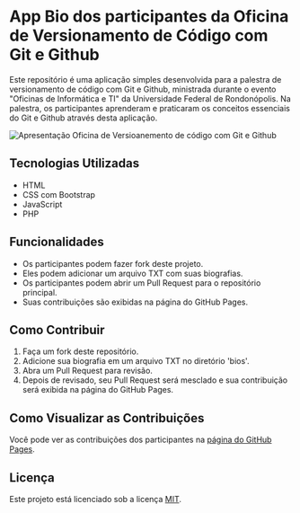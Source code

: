 
# App Bio dos participantes da Oficina de Versionamento de Código com Git e Github

Este repositório é uma aplicação simples desenvolvida para a palestra de versionamento de código com Git e Github, ministrada durante o evento "Oficinas de Informática e TI" da Universidade Federal de Rondonópolis. Na palestra, os participantes aprenderam e praticaram os conceitos essenciais do Git e Github através desta aplicação.


![Apresentação Oficina de Versioanemento de código com Git e Github](https://snz04pap001files.storage.live.com/y4mVM7_vV806ZXRkdHj31fClygmnlevR29SKuefbr7M_b_CsaVaX-nfvnZLOYZX1wKsCXzik44isdEIH2wdepNy3zdO0MbrMn0bklg-3Rsqh7Ggj3k8mvR6QqZGXErkk45nb4A99tchCgyvKldATSk10XNf6dXSX3XgMBGqygYIrSsWgDFpQ8QEMl58pt13sAMpQZZEs0scWvRCu4Ef3V1SWf80LxwNe8T9q5tzKTM7bZc?encodeFailures=1&width=884&height=884)

## Tecnologias Utilizadas

- HTML
- CSS com Bootstrap
- JavaScript
- PHP

## Funcionalidades

- Os participantes podem fazer fork deste projeto.
- Eles podem adicionar um arquivo TXT com suas biografias.
- Os participantes podem abrir um Pull Request para o repositório principal.
- Suas contribuições são exibidas na página do GitHub Pages.

## Como Contribuir

1. Faça um fork deste repositório.
2. Adicione sua biografia em um arquivo TXT no diretório 'bios'.
3. Abra um Pull Request para revisão.
4. Depois de revisado, seu Pull Request será mesclado e sua contribuição será exibida na página do GitHub Pages.

## Como Visualizar as Contribuições

Você pode ver as contribuições dos participantes na [página do GitHub Pages](https://felipeverse.github.io/app-bio-participantes-oficina/).

## Licença

Este projeto está licenciado sob a licença [MIT](https://opensource.org/licenses/MIT).
